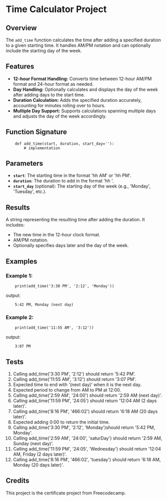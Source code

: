 # Time Calculator Project
## Overview

The `add_time` function calculates the time after adding a specified duration to a given starting time. It handles AM/PM notation and can optionally include the starting day of the week.

## Features

- **12-hour Format Handling:** Converts time between 12-hour AM/PM format and 24-hour format as needed.
- **Day Handling:** Optionally calculates and displays the day of the week after adding days to the start time.
- **Duration Calculation:** Adds the specified duration accurately, accounting for minutes rolling over to hours.
- **Multiple Day Support:** Supports calculations spanning multiple days and adjusts the day of the week accordingly.

## Function Signature

        def add_time(start, duration, start_day=''):
            # implementation

## Parameters

- **`start`**: The starting time in the format 'hh
AM' or 'hh
PM'.
- **`duration`**: The duration to add in the format 'hh
'.
- **`start_day`** (optional): The starting day of the week (e.g., 'Monday', 'Tuesday', etc.).

## Results

A string representing the resulting time after adding the duration. It includes:

- The new time in the 12-hour clock format.
- AM/PM notation.
- Optionally specifies days later and the day of the week.

## Examples
### Example 1:

        print(add_time('3:30 PM', '2:12', 'Monday')) 

output:

        5:42 PM, Monday (next day)

### Example 2:

        print(add_time('11:55 AM', '3:12'))

output:

        3:07 PM

## Tests

1. Calling add_time('3:30 PM', '2:12') should return '5:42 PM'.
2. Calling add_time('11:55 AM', '3:12') should return '3:07 PM'.
3. Expected time to end with '(next day)' when it is the next day.
4. Expected period to change from AM to PM at 12:00.
5. Calling add_time('2:59 AM', '24:00') should return '2:59 AM (next day)'.
6. Calling add_time('11:59 PM', '24:05') should return '12:04 AM (2 days later)'.
7. Calling add_time('8:16 PM', '466:02') should return '6:18 AM (20 days later)'.
8. Expected adding 0:00 to return the initial time.
9. Calling add_time('3:30 PM', '2:12', 'Monday')should return '5:42 PM, Monday'.
10. Calling add_time('2:59 AM', '24:00', 'saturDay') should return '2:59 AM, Sunday (next day)'.
11. Calling add_time('11:59 PM', '24:05', 'Wednesday') should return '12:04 AM, Friday (2 days later)'.
12. Calling add_time('8:16 PM', '466:02', 'tuesday') should return '6:18 AM, Monday (20 days later)'.

## Credits

This project is the certificate project from Freecodecamp.